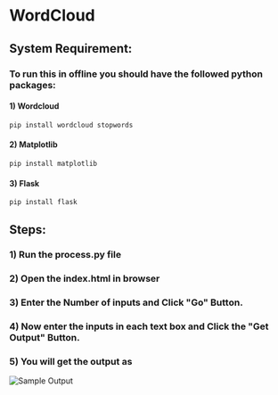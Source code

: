 # WordCloud
## System Requirement:
### To run this in offline you should have the followed python packages:
#### 1) Wordcloud
```pip install wordcloud stopwords```
#### 2) Matplotlib
```pip install matplotlib```
#### 3) Flask
```pip install flask```
## Steps:
### 1) Run the process.py file
### 2) Open the index.html in browser
### 3) Enter the Number of inputs and Click "Go" Button.
### 4) Now enter the inputs in each text box and Click the "Get Output" Button.
### 5) You will get the output as
![Sample Output](https://raw.githubusercontent.com/ShankarDhandapani/WordCloud/master/Figure_1.png)
